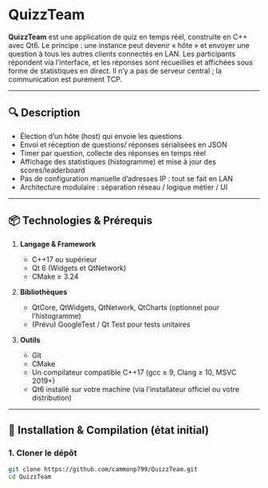 # QuizzTeam

**QuizzTeam** est une application de quiz en temps réel, construite en C++ avec Qt6. Le principe : une instance peut devenir « hôte » et envoyer une question à tous les autres clients connectés en LAN. Les participants répondent via l’interface, et les réponses sont recueillies et affichées sous forme de statistiques en direct. Il n’y a pas de serveur central ; la communication est purement TCP.

---

## 🔍 Description

- Élection d’un hôte (host) qui envoie les questions  
- Envoi et réception de questions/ réponses sérialisées en JSON  
- Timer par question, collecte des réponses en temps réel  
- Affichage des statistiques (histogramme) et mise à jour des scores/leaderboard  
- Pas de configuration manuelle d’adresses IP : tout se fait en LAN  
- Architecture modulaire : séparation réseau / logique métier / UI

---

## 📦 Technologies & Prérequis

1. **Langage & Framework**  
   - C++17 ou supérieur  
   - Qt 6 (Widgets et QtNetwork)  
   - CMake ≥ 3.24

2. **Bibliothèques**  
   - QtCore, QtWidgets, QtNetwork, QtCharts (optionnel pour l’histogramme)  
   - (Prévu) GoogleTest / Qt Test pour tests unitaires

3. **Outils**  
   - Git  
   - CMake  
   - Un compilateur compatible C++17 (gcc ≥ 9, Clang ≥ 10, MSVC 2019+)  
   - Qt6 installé sur votre machine (via l’installateur officiel ou votre distribution)

---

## 🚀 Installation & Compilation (état initial)

### 1. Cloner le dépôt
```bash
git clone https://github.com/cammonp799/QuizzTeam.git
cd QuizzTeam
